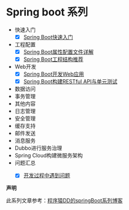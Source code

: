 # Spring boot 系列

* 快速入门
    + [x] [Spring Boot快速入门](Doc/01.quick-start.md)
* 工程配置
    + [x] [Spring Boot属性配置文件详解](Doc/02.properties-config.md)
    + [x] [Spring Boot工程结构推荐](Doc/02.project-structure.md)
* Web开发
    + [x] [Spring Boot开发Web应用](Doc/03.simple-web.md)
    + [x] [Spring Boot构建RESTful API与单元测试](Doc/03.RestFull-api.md)
* 数据访问
* 事务管理
* 其他内容
* 日志管理
* 安全管理
* 缓存支持
* 邮件发送
* 消息服务
* Dubbo进行服务治理
* Spring Cloud构建微服务架构
* 问题汇总
    + [x] [开发过程中遇到问题](Doc/00.Q&A.md)





**声明**

此系列文章参考：[程序猿DD的springBoot系列博客](http://blog.didispace.com/springbootweb/)